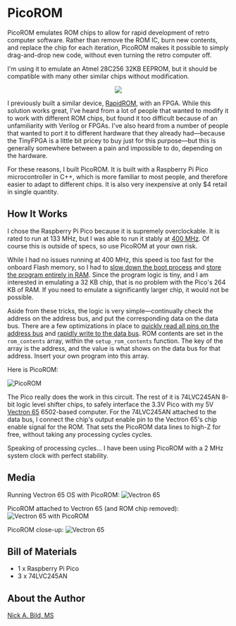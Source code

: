 # PicoROM

PicoROM emulates ROM chips to allow for rapid development of retro computer software.  Rather than remove the ROM IC, burn new contents, and replace the chip for each iteration, PicoROM makes it possible to simply drag-and-drop new code, without even turning the retro computer off.

I'm using it to emulate an Atmel 28C256 32KB EEPROM, but it should be compatible with many other similar chips without modification.

<p align="center">
<img src="https://raw.githubusercontent.com/nickbild/picoROM/main/media/picorom_with_vectron_65_close_sm.jpg">
</p>

I previously built a similar device, [RapidROM](https://github.com/nickbild/fpga_rom_emulator), with an FPGA.  While this solution works great, I've heard from a lot of people that wanted to modify it to work with different ROM chips, but found it too difficult because of an unfamiliarity with Verilog or FPGAs.  I've also heard from a number of people that wanted to port it to different hardware that they already had—because the TinyFPGA is a little bit pricey to buy just for this purpose—but this is generally somewhere between a pain and impossible to do, depending on the hardware.

For these reasons, I built PicoROM.  It is built with a Raspberry Pi Pico microcontroller in C++, which is more familiar to most people, and therefore easier to adapt to different chips.  It is also very inexpensive at only $4 retail in single quantity.

## How It Works

I chose the Raspberry Pi Pico because it is supremely overclockable.  It is rated to run at 133 MHz, but I was able to run it stably at [400 MHz](https://github.com/nickbild/picoROM/blob/main/rom.c#L27).  Of course this is outside of specs, so use PicoROM at your own risk.

While I had no issues running at 400 MHz, this speed is too fast for the onboard Flash memory, so I had to [slow down the boot process](https://github.com/nickbild/picoROM/blob/main/CMakeLists.txt#L18) and [store the program entirely in RAM](https://github.com/nickbild/picoROM/blob/main/CMakeLists.txt#L2).  Since the program logic is tiny, and I am interested in emulating a 32 KB chip, that is no problem with the Pico's 264 KB of RAM.  If you need to emulate a significantly larger chip, it would not be possible.

Aside from these tricks, the logic is very simple—continually check the address on the address bus, and put the corresponding data on the data bus.  There are a few optimizations in place to [quickly read all pins on the address bus](https://github.com/nickbild/picoROM/blob/main/rom.c#L94) and [rapidly write to the data bus](https://github.com/nickbild/picoROM/blob/main/rom.c#L102).  ROM contents are set in the `rom_contents` array, within the `setup_rom_contents` function.  The key of the array is the address, and the value is what shows on the data bus for that address.  Insert your own program into this array.

Here is PicoROM:

![PicoROM](https://raw.githubusercontent.com/nickbild/picoROM/main/media/picorom_sm.jpg)

The Pico really does the work in this circuit.  The rest of it is 74LVC245AN 8-bit logic level shifter chips, to safely interface the 3.3V Pico with my 5V [Vectron 65](https://github.com/nickbild/vectron_65) 6502-based computer.  For the 74LVC245AN attached to the data bus, I connect the chip's output enable pin to the Vectron 65's chip enable signal for the ROM.  That sets the PicoROM data lines to high-Z for free, without taking any processing cycles cycles.

Speaking of processing cycles... I have been using PicoROM with a 2 MHz system clock with perfect stability.

## Media

Running Vectron 65 OS with PicoROM:
![Vectron 65](https://raw.githubusercontent.com/nickbild/picoROM/main/media/vectron_65_screen_sm.jpg)

PicoROM attached to Vectron 65 (and ROM chip removed):
![Vectron 65 with PicoROM](https://raw.githubusercontent.com/nickbild/picoROM/main/media/picorom_with_vectron_65_sm.jpg)

PicoROM close-up:
![Vectron 65](https://raw.githubusercontent.com/nickbild/picoROM/main/media/picorom_close_sm.jpg)

## Bill of Materials

- 1 x Raspberry Pi Pico
- 3 x 74LVC245AN

## About the Author

[Nick A. Bild, MS](https://nickbild79.firebaseapp.com/#!/)
